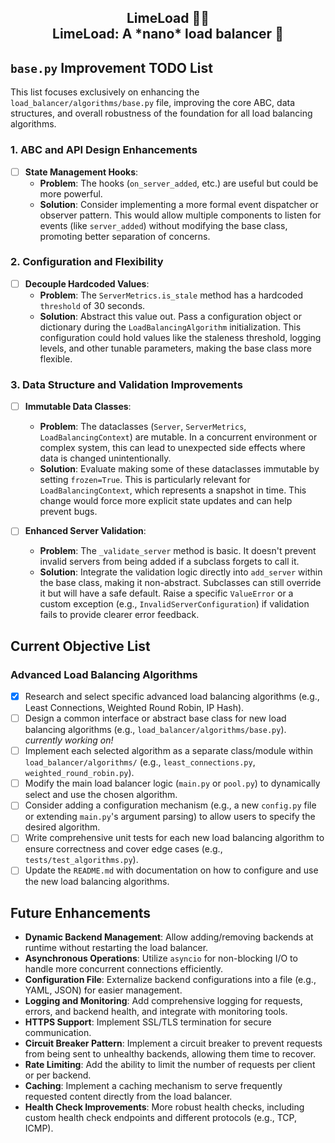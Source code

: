 <h2 align="center">
    LimeLoad 🍋‍🟩
    <br>
    LimeLoad: A *nano* load balancer 💚
</h2>

## `base.py` Improvement TODO List

This list focuses exclusively on enhancing the `load_balancer/algorithms/base.py` file, improving the core ABC, data structures, and overall robustness of the foundation for all load balancing algorithms.

### 1. ABC and API Design Enhancements

-   [ ] **State Management Hooks**:
    -   **Problem**: The hooks (`on_server_added`, etc.) are useful but could be more powerful.
    -   **Solution**: Consider implementing a more formal event dispatcher or observer pattern. This would allow multiple components to listen for events (like `server_added`) without modifying the base class, promoting better separation of concerns.

### 2. Configuration and Flexibility

-   [ ] **Decouple Hardcoded Values**:
    -   **Problem**: The `ServerMetrics.is_stale` method has a hardcoded `threshold` of 30 seconds.
    -   **Solution**: Abstract this value out. Pass a configuration object or dictionary during the `LoadBalancingAlgorithm` initialization. This configuration could hold values like the staleness threshold, logging levels, and other tunable parameters, making the base class more flexible.

### 3. Data Structure and Validation Improvements

-   [ ] **Immutable Data Classes**:
    -   **Problem**: The dataclasses (`Server`, `ServerMetrics`, `LoadBalancingContext`) are mutable. In a concurrent environment or complex system, this can lead to unexpected side effects where data is changed unintentionally.
    -   **Solution**: Evaluate making some of these dataclasses immutable by setting `frozen=True`. This is particularly relevant for `LoadBalancingContext`, which represents a snapshot in time. This change would force more explicit state updates and can help prevent bugs.

-   [ ] **Enhanced Server Validation**:
    -   **Problem**: The `_validate_server` method is basic. It doesn't prevent invalid servers from being added if a subclass forgets to call it.
    -   **Solution**: Integrate the validation logic directly into `add_server` within the base class, making it non-abstract. Subclasses can still override it but will have a safe default. Raise a specific `ValueError` or a custom exception (e.g., `InvalidServerConfiguration`) if validation fails to provide clearer error feedback.

## Current Objective List

### Advanced Load Balancing Algorithms
- [x] Research and select specific advanced load balancing algorithms (e.g., Least Connections, Weighted Round Robin, IP Hash).
- [ ] Design a common interface or abstract base class for new load balancing algorithms (e.g., `load_balancer/algorithms/base.py`). *currently working on!*
- [ ] Implement each selected algorithm as a separate class/module within `load_balancer/algorithms/` (e.g., `least_connections.py`, `weighted_round_robin.py`).
- [ ] Modify the main load balancer logic (`main.py` or `pool.py`) to dynamically select and use the chosen algorithm.
- [ ] Consider adding a configuration mechanism (e.g., a new `config.py` file or extending `main.py`'s argument parsing) to allow users to specify the desired algorithm.
- [ ] Write comprehensive unit tests for each new load balancing algorithm to ensure correctness and cover edge cases (e.g., `tests/test_algorithms.py`).
- [ ] Update the `README.md` with documentation on how to configure and use the new load balancing algorithms.

## Future Enhancements
- **Dynamic Backend Management**: Allow adding/removing backends at runtime without restarting the load balancer.
- **Asynchronous Operations**: Utilize `asyncio` for non-blocking I/O to handle more concurrent connections efficiently.
- **Configuration File**: Externalize backend configurations into a file (e.g., YAML, JSON) for easier management.
- **Logging and Monitoring**: Add comprehensive logging for requests, errors, and backend health, and integrate with monitoring tools.
- **HTTPS Support**: Implement SSL/TLS termination for secure communication.
- **Circuit Breaker Pattern**: Implement a circuit breaker to prevent requests from being sent to unhealthy backends, allowing them time to recover.
- **Rate Limiting**: Add the ability to limit the number of requests per client or per backend.
- **Caching**: Implement a caching mechanism to serve frequently requested content directly from the load balancer.
- **Health Check Improvements**: More robust health checks, including custom health check endpoints and different protocols (e.g., TCP, ICMP).
